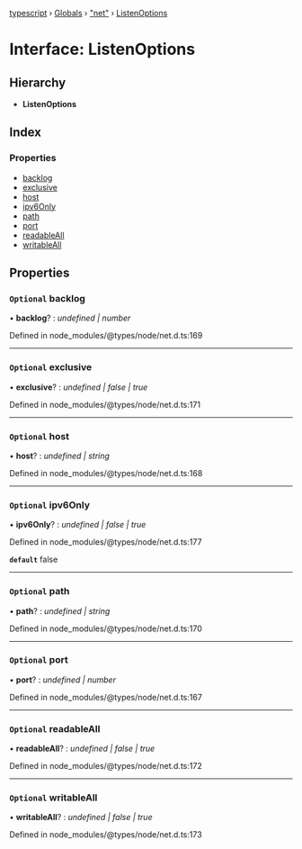 [typescript](../README.md) › [Globals](../globals.md) › ["net"](../modules/_net_.md) › [ListenOptions](_net_.listenoptions.md)

# Interface: ListenOptions

## Hierarchy

* **ListenOptions**

## Index

### Properties

* [backlog](_net_.listenoptions.md#optional-backlog)
* [exclusive](_net_.listenoptions.md#optional-exclusive)
* [host](_net_.listenoptions.md#optional-host)
* [ipv6Only](_net_.listenoptions.md#optional-ipv6only)
* [path](_net_.listenoptions.md#optional-path)
* [port](_net_.listenoptions.md#optional-port)
* [readableAll](_net_.listenoptions.md#optional-readableall)
* [writableAll](_net_.listenoptions.md#optional-writableall)

## Properties

### `Optional` backlog

• **backlog**? : *undefined | number*

Defined in node_modules/@types/node/net.d.ts:169

___

### `Optional` exclusive

• **exclusive**? : *undefined | false | true*

Defined in node_modules/@types/node/net.d.ts:171

___

### `Optional` host

• **host**? : *undefined | string*

Defined in node_modules/@types/node/net.d.ts:168

___

### `Optional` ipv6Only

• **ipv6Only**? : *undefined | false | true*

Defined in node_modules/@types/node/net.d.ts:177

**`default`** false

___

### `Optional` path

• **path**? : *undefined | string*

Defined in node_modules/@types/node/net.d.ts:170

___

### `Optional` port

• **port**? : *undefined | number*

Defined in node_modules/@types/node/net.d.ts:167

___

### `Optional` readableAll

• **readableAll**? : *undefined | false | true*

Defined in node_modules/@types/node/net.d.ts:172

___

### `Optional` writableAll

• **writableAll**? : *undefined | false | true*

Defined in node_modules/@types/node/net.d.ts:173
